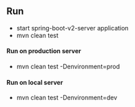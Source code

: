 ## Run
- start spring-boot-v2-server application
- mvn clean test

#### Run on production server
- mvn clean test -Denvironment=prod

#### Run on local server
- mvn clean test -Denvironment=dev